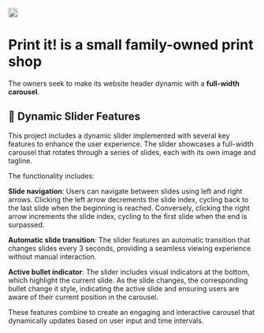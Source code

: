 <p align="left">
  <img src="assets/images/logo.png" alt="logo The Artbox" height="19px">
</p>

# Print it! is a small family-owned print shop 

The owners seek to make its website header dynamic with a **full-width carousel**.

## 🔹 Dynamic Slider Features

This project includes a dynamic slider implemented with several key features to enhance the user experience. The slider showcases a full-width carousel that rotates through a series of slides, each with its own image and tagline. 

The functionality includes:

**Slide navigation**: Users can navigate between slides using left and right arrows. Clicking the left arrow decrements the slide index, cycling back to the last slide when the beginning is reached. Conversely, clicking the right arrow increments the slide index, cycling to the first slide when the end is surpassed.

**Automatic slide transition**: The slider features an automatic transition that changes slides every 3 seconds, providing a seamless viewing experience without manual interaction.

**Active bullet indicator**: The slider includes visual indicators at the bottom, which highlight the current slide. As the slide changes, the corresponding bullet change it style, indicating the active slide and ensuring users are aware of their current position in the carousel.

These features combine to create an engaging and interactive carousel that dynamically updates based on user input and time intervals.
